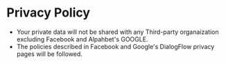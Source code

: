 # Privacy Policy

- Your private data will not be shared with any Third-party organaization excluding Facebook and Alpahbet's GOOGLE.
- The policies described in Facebook and Google's DialogFlow privacy pages will be followed.
